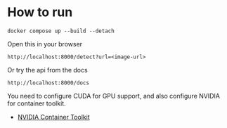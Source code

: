 # How to run

```
docker compose up --build --detach
```

Open this in your browser
```
http://localhost:8000/detect?url=<image-url>
```

Or try the api from the docs
```
http://localhost:8000/docs
```

You need to configure CUDA for GPU support, and also configure NVIDIA for container toolkit.
- [NVIDIA Container Toolkit](https://docs.nvidia.com/datacenter/cloud-native/container-toolkit/latest/install-guide.html)